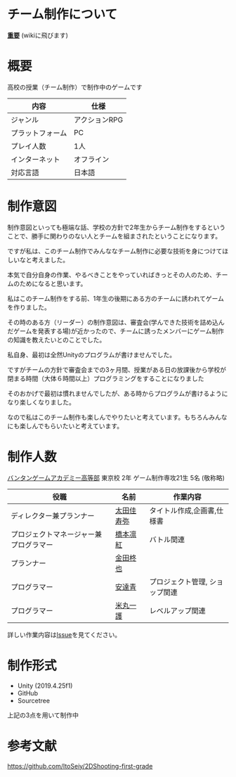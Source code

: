 # チーム制作について
**[重要](https://github.com/Mallow0730/TeamA/wiki)** (wikiに飛びます)

# 概要

高校の授業（チーム制作）で制作中のゲームです

|内容|仕様|
| ---- | ---- | 
|ジャンル|アクションRPG|
| プラットフォーム | PC |
|プレイ人数|1人| 
| インターネット|オフライン|
| 対応言語 | 日本語 |

# 制作意図

制作意図といっても極端な話、学校の方針で2年生からチーム制作をするということで、勝手に関わりのない人とチームを組まされたということになります。

ですが私は、このチーム制作でみんななチーム制作に必要な技術を身につけてほしいなと考えました。

本気で自分自身の作業、やるべきことをやっていればきっとその人のため、チームのためになると思います。

私はこのチーム制作をする前、1年生の後期にある方のチームに誘われてゲームを作りました。

その時のある方（リーダー）の制作意図は、審査会(学んできた技術を詰め込んだゲームを発表する場)が近かったので、チームに誘ったメンバーにゲーム制作の知識を教えたいとのことでした。

私自身、最初は全然Unityのプログラムが書けませんでした。

ですがチームの方針で審査会までの3ヶ月間、授業がある日の放課後から学校が閉まる時間（大体６時間以上）プログラミングをすることになりました

そのおかげで最初は慣れませんでしたが、ある時からプログラムが書けるようになり楽しくなりました。

なので私はこのチーム制作も楽しんでやりたいと考えています。もちろんみんなにも楽しんでもらいたいと考えています。


# 制作人数
[バンタンゲームアカデミー高等部](https://www.vantan-gamehs.com/index.php) 東京校 2年 ゲーム制作専攻21生 5名 (敬称略)

| 役職 | 名前 | 作業内容 |
| ---- | ---- | ---- |
|ディレクター兼プランナー|[太田佳寿弥](https://github.com/KazuyaOta)|タイトル作成,企画書,仕様書|
|プロジェクトマネージャー兼プログラマー|[橋本凛紅](https://github.com/rikuriku0402)|バトル関連|
|プランナー|[金田柊也](https://github.com/Shuukane1201)|  |
|プログラマー|[安達青](https://github.com/Mallow0730)|プロジェクト管理, ショップ関連|
|プログラマー|[米丸一護](https://github.com/YONE15)|レベルアップ関連|

詳しい作業内容は[Issue](https://github.com/Mallow0730/TeamA/issues)を見てください。

# 制作形式

- Unity (2019.4.25f1)
- GitHub
- Sourcetree

上記の3点を用いて制作中

# 参考文献

https://github.com/ItoSeiy/2DShooting-first-grade
